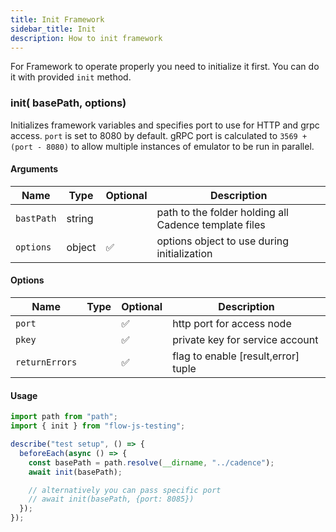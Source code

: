 ```yaml
---
title: Init Framework
sidebar_title: Init
description: How to init framework
---
```


For Framework to operate properly you need to initialize it first.
You can do it with provided `init` method.

### init( basePath, options)

Initializes framework variables and specifies port to use for HTTP and grpc access.
`port` is set to 8080 by default. gRPC port is calculated to `3569 + (port - 8080)` to allow multiple instances
of emulator to be run in parallel.

#### Arguments

| Name       | Type   | Optional | Description                                           |
| ---------- | ------ | -------- | ----------------------------------------------------- |
| `bastPath` | string |          | path to the folder holding all Cadence template files |
| `options`  | object | ✅       | options object to use during initialization           |

#### Options

| Name           | Type | Optional | Description                          |
| -------------- | ---- | -------- | ------------------------------------ |
| `port`         |      | ✅       | http port for access node            |
| `pkey`         |      | ✅       | private key for service account      |
| `returnErrors` |      | ✅       | flag to enable [result,error] tuple  |

#### Usage

```javascript
import path from "path";
import { init } from "flow-js-testing";

describe("test setup", () => {
  beforeEach(async () => {
    const basePath = path.resolve(__dirname, "../cadence");
    await init(basePath);

    // alternatively you can pass specific port
    // await init(basePath, {port: 8085})
  });
});
```
